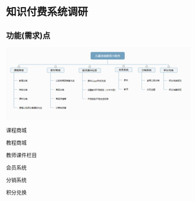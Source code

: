 # 知识付费系统调研

## 功能(需求)点

![知识付费系统-功能点](./_images/知识付费系统-功能点.png)

课程商城

教程商城

教师课件栏目

会员系统

分销系统

积分兑换

